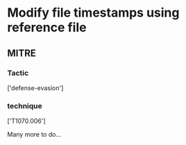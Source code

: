 # Modify file timestamps using reference file

## MITRE

### Tactic
['defense-evasion']

### technique
['T1070.006']

Many more to do...
